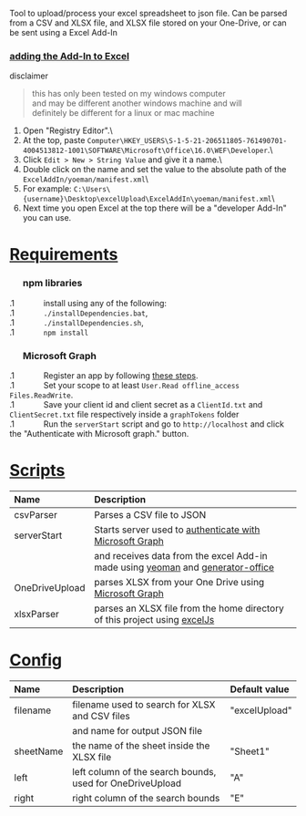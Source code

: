 Tool to upload/process your excel spreadsheet to json file.
Can be parsed from a CSV and XLSX file, and XLSX file stored on your One-Drive,
or can be sent using a Excel Add-In

### [adding the Add-In to Excel](#add-in)
disclaimer
> this has only been tested on my windows computer\
> and may be different another windows machine and will\
> definitely be different for a linux or mac machine

1. Open "Registry Editor".\
1. At the top, paste `Computer\HKEY_USERS\S-1-5-21-206511805-761490701-4004513812-1001\SOFTWARE\Microsoft\Office\16.0\WEF\Developer`.\
1. Click `Edit > New > String Value` and give it a name.\
1. Double click on the name and set the value to the absolute path of the `ExcelAddIn/yoeman/manifest.xml`\
1. For example: `C:\Users\{username}\Desktop\excelUpload\ExcelAddIn\yoeman/manifest.xml`\
1. Next time you open Excel at the top there will be a "developer Add-In" you can use.

# [Requirements](#requirements)
### &nbsp;&nbsp;&nbsp;&nbsp;&nbsp;&nbsp;npm libraries
.1 &nbsp;&nbsp;&nbsp;&nbsp;&nbsp;&nbsp;&nbsp;&nbsp;&nbsp;&nbsp;&nbsp;&nbsp;install using any of the following:\
.1 &nbsp;&nbsp;&nbsp;&nbsp;&nbsp;&nbsp;&nbsp;&nbsp;&nbsp;&nbsp;&nbsp;&nbsp;`./installDependencies.bat`,\
.1 &nbsp;&nbsp;&nbsp;&nbsp;&nbsp;&nbsp;&nbsp;&nbsp;&nbsp;&nbsp;&nbsp;&nbsp;`./installDependencies.sh`,\
.1 &nbsp;&nbsp;&nbsp;&nbsp;&nbsp;&nbsp;&nbsp;&nbsp;&nbsp;&nbsp;&nbsp;&nbsp;`npm install`

### &nbsp;&nbsp;&nbsp;&nbsp;&nbsp;&nbsp;Microsoft Graph
.1 &nbsp;&nbsp;&nbsp;&nbsp;&nbsp;&nbsp;&nbsp;&nbsp;&nbsp;&nbsp;&nbsp;&nbsp;Register an app by following [these steps](https://learn.microsoft.com/en-us/graph/auth-register-app-v2).\
.1 &nbsp;&nbsp;&nbsp;&nbsp;&nbsp;&nbsp;&nbsp;&nbsp;&nbsp;&nbsp;&nbsp;&nbsp;Set your scope to at least `User.Read offline_access Files.ReadWrite`.\
.1 &nbsp;&nbsp;&nbsp;&nbsp;&nbsp;&nbsp;&nbsp;&nbsp;&nbsp;&nbsp;&nbsp;&nbsp;Save your client id and client secret as a `ClientId.txt` and `ClientSecret.txt` file respectively inside a `graphTokens` folder\
.1 &nbsp;&nbsp;&nbsp;&nbsp;&nbsp;&nbsp;&nbsp;&nbsp;&nbsp;&nbsp;&nbsp;&nbsp;Run the `serverStart` script and go to `http://localhost` and click the "Authenticate with Microsoft graph." button.

# [Scripts](#scripts)

|Name          |Description                                                                                                                                                         |
|:-------------|:-------------------------------------------------------------------------------------------------------------------------------------------------------------------|
|csvParser     |Parses a CSV file to JSON                                                                                                                                           |
|serverStart   |Starts server used to [authenticate with Microsoft Graph](https://learn.microsoft.com/en-us/graph/auth-v2-user?tabs=http)                                           |
|              |and receives data from the excel Add-in made using [yeoman](https://www.npmjs.com/package/yo) and [generator-office](https://www.npmjs.com/package/generator-office)|
|OneDriveUpload|parses XLSX from your One Drive using [Microsoft Graph](https://learn.microsoft.com/en-us/graph/overview)                                                           |
|xlsxParser    |parses an XLSX file from the home directory of this project using [excelJs](https://www.npmjs.com/package/exceljs)                                                  |

# [Config](#config)

|Name     |Description                                              |Default value  |
|:--------|:--------------------------------------------------------|:--------------|
|filename |filename used to search for XLSX and CSV files           |"excelUpload"  |
|         |and name for output JSON file                            |               |
|sheetName|the name of the sheet inside the XLSX file               |"Sheet1"       |
|left     |left column of the search bounds, used for OneDriveUpload|"A"            |
|right    |right column of the search bounds                        |"E"            |